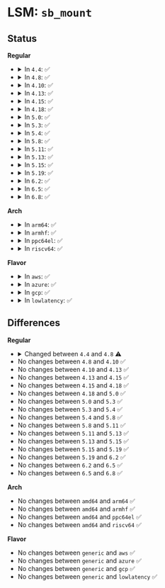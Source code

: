 # LSM: <code>sb_mount</code>

## Status
<b>Regular</b>
<ul>
<li>
<details>
<summary>In <code>4.4</code>: ✅</summary>

```c
int security_sb_mount(const char *dev_name, struct path *path, const char *type, long unsigned int flags, void *data);
```
</details>
</li>
<li>
<details>
<summary>In <code>4.8</code>: ✅</summary>

```c
int security_sb_mount(const char *dev_name, const struct path *path, const char *type, long unsigned int flags, void *data);
```
</details>
</li>
<li>
<details>
<summary>In <code>4.10</code>: ✅</summary>

```c
int security_sb_mount(const char *dev_name, const struct path *path, const char *type, long unsigned int flags, void *data);
```
</details>
</li>
<li>
<details>
<summary>In <code>4.13</code>: ✅</summary>

```c
int security_sb_mount(const char *dev_name, const struct path *path, const char *type, long unsigned int flags, void *data);
```
</details>
</li>
<li>
<details>
<summary>In <code>4.15</code>: ✅</summary>

```c
int security_sb_mount(const char *dev_name, const struct path *path, const char *type, long unsigned int flags, void *data);
```
</details>
</li>
<li>
<details>
<summary>In <code>4.18</code>: ✅</summary>

```c
int security_sb_mount(const char *dev_name, const struct path *path, const char *type, long unsigned int flags, void *data);
```
</details>
</li>
<li>
<details>
<summary>In <code>5.0</code>: ✅</summary>

```c
int security_sb_mount(const char *dev_name, const struct path *path, const char *type, long unsigned int flags, void *data);
```
</details>
</li>
<li>
<details>
<summary>In <code>5.3</code>: ✅</summary>

```c
int security_sb_mount(const char *dev_name, const struct path *path, const char *type, long unsigned int flags, void *data);
```
</details>
</li>
<li>
<details>
<summary>In <code>5.4</code>: ✅</summary>

```c
int security_sb_mount(const char *dev_name, const struct path *path, const char *type, long unsigned int flags, void *data);
```
</details>
</li>
<li>
<details>
<summary>In <code>5.8</code>: ✅</summary>

```c
int security_sb_mount(const char *dev_name, const struct path *path, const char *type, long unsigned int flags, void *data);
```
</details>
</li>
<li>
<details>
<summary>In <code>5.11</code>: ✅</summary>

```c
int security_sb_mount(const char *dev_name, const struct path *path, const char *type, long unsigned int flags, void *data);
```
</details>
</li>
<li>
<details>
<summary>In <code>5.13</code>: ✅</summary>

```c
int security_sb_mount(const char *dev_name, const struct path *path, const char *type, long unsigned int flags, void *data);
```
</details>
</li>
<li>
<details>
<summary>In <code>5.15</code>: ✅</summary>

```c
int security_sb_mount(const char *dev_name, const struct path *path, const char *type, long unsigned int flags, void *data);
```
</details>
</li>
<li>
<details>
<summary>In <code>5.19</code>: ✅</summary>

```c
int security_sb_mount(const char *dev_name, const struct path *path, const char *type, long unsigned int flags, void *data);
```
</details>
</li>
<li>
<details>
<summary>In <code>6.2</code>: ✅</summary>

```c
int security_sb_mount(const char *dev_name, const struct path *path, const char *type, long unsigned int flags, void *data);
```
</details>
</li>
<li>
<details>
<summary>In <code>6.5</code>: ✅</summary>

```c
int security_sb_mount(const char *dev_name, const struct path *path, const char *type, long unsigned int flags, void *data);
```
</details>
</li>
<li>
<details>
<summary>In <code>6.8</code>: ✅</summary>

```c
int security_sb_mount(const char *dev_name, const struct path *path, const char *type, long unsigned int flags, void *data);
```
</details>
</li>
</ul>
<b>Arch</b>
<ul>
<li>
<details>
<summary>In <code>arm64</code>: ✅</summary>

```c
int security_sb_mount(const char *dev_name, const struct path *path, const char *type, long unsigned int flags, void *data);
```
</details>
</li>
<li>
<details>
<summary>In <code>armhf</code>: ✅</summary>

```c
int security_sb_mount(const char *dev_name, const struct path *path, const char *type, long unsigned int flags, void *data);
```
</details>
</li>
<li>
<details>
<summary>In <code>ppc64el</code>: ✅</summary>

```c
int security_sb_mount(const char *dev_name, const struct path *path, const char *type, long unsigned int flags, void *data);
```
</details>
</li>
<li>
<details>
<summary>In <code>riscv64</code>: ✅</summary>

```c
int security_sb_mount(const char *dev_name, const struct path *path, const char *type, long unsigned int flags, void *data);
```
</details>
</li>
</ul>
<b>Flavor</b>
<ul>
<li>
<details>
<summary>In <code>aws</code>: ✅</summary>

```c
int security_sb_mount(const char *dev_name, const struct path *path, const char *type, long unsigned int flags, void *data);
```
</details>
</li>
<li>
<details>
<summary>In <code>azure</code>: ✅</summary>

```c
int security_sb_mount(const char *dev_name, const struct path *path, const char *type, long unsigned int flags, void *data);
```
</details>
</li>
<li>
<details>
<summary>In <code>gcp</code>: ✅</summary>

```c
int security_sb_mount(const char *dev_name, const struct path *path, const char *type, long unsigned int flags, void *data);
```
</details>
</li>
<li>
<details>
<summary>In <code>lowlatency</code>: ✅</summary>

```c
int security_sb_mount(const char *dev_name, const struct path *path, const char *type, long unsigned int flags, void *data);
```
</details>
</li>
</ul>

## Differences
<b>Regular</b>
<ul>
<li>
<details>
<summary>Changed between <code>4.4</code> and <code>4.8</code> ⚠️</summary>
<ul>
<li>
<b>Param type changed. </b>
<code>struct path *path</code> ➡️ <code>const struct path *path</code>
</li>
</ul>
</details>
</li>
<li>
No changes between <code>4.8</code> and <code>4.10</code> ✅
</li>
<li>
No changes between <code>4.10</code> and <code>4.13</code> ✅
</li>
<li>
No changes between <code>4.13</code> and <code>4.15</code> ✅
</li>
<li>
No changes between <code>4.15</code> and <code>4.18</code> ✅
</li>
<li>
No changes between <code>4.18</code> and <code>5.0</code> ✅
</li>
<li>
No changes between <code>5.0</code> and <code>5.3</code> ✅
</li>
<li>
No changes between <code>5.3</code> and <code>5.4</code> ✅
</li>
<li>
No changes between <code>5.4</code> and <code>5.8</code> ✅
</li>
<li>
No changes between <code>5.8</code> and <code>5.11</code> ✅
</li>
<li>
No changes between <code>5.11</code> and <code>5.13</code> ✅
</li>
<li>
No changes between <code>5.13</code> and <code>5.15</code> ✅
</li>
<li>
No changes between <code>5.15</code> and <code>5.19</code> ✅
</li>
<li>
No changes between <code>5.19</code> and <code>6.2</code> ✅
</li>
<li>
No changes between <code>6.2</code> and <code>6.5</code> ✅
</li>
<li>
No changes between <code>6.5</code> and <code>6.8</code> ✅
</li>
</ul>
<b>Arch</b>
<ul>
<li>
No changes between <code>amd64</code> and <code>arm64</code> ✅
</li>
<li>
No changes between <code>amd64</code> and <code>armhf</code> ✅
</li>
<li>
No changes between <code>amd64</code> and <code>ppc64el</code> ✅
</li>
<li>
No changes between <code>amd64</code> and <code>riscv64</code> ✅
</li>
</ul>
<b>Flavor</b>
<ul>
<li>
No changes between <code>generic</code> and <code>aws</code> ✅
</li>
<li>
No changes between <code>generic</code> and <code>azure</code> ✅
</li>
<li>
No changes between <code>generic</code> and <code>gcp</code> ✅
</li>
<li>
No changes between <code>generic</code> and <code>lowlatency</code> ✅
</li>
</ul>
